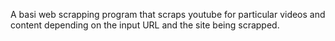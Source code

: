 A  basi web scrapping program  that   scraps  youtube  for particular videos and content  depending on the input URL and the site being scrapped. 
